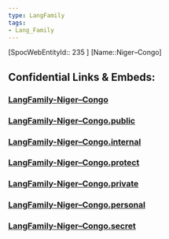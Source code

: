 ```yaml
---
type: LangFamily
tags: 
- Lang_Family
---
```

[SpocWebEntityId:: 235 ]
[Name::Niger–Congo]


## Confidential Links & Embeds: 

### [LangFamily-Niger–Congo](/_Standards/Language/Lang~Family/LangFamily-Niger–Congo.md) 

### [LangFamily-Niger–Congo.public](/_public/Language/Lang~Family/LangFamily-Niger–Congo.public.md) 

### [LangFamily-Niger–Congo.internal](/_internal/Language/Lang~Family/LangFamily-Niger–Congo.internal.md) 

### [LangFamily-Niger–Congo.protect](/_protect/Language/Lang~Family/LangFamily-Niger–Congo.protect.md) 

### [LangFamily-Niger–Congo.private](/_private/Language/Lang~Family/LangFamily-Niger–Congo.private.md) 

### [LangFamily-Niger–Congo.personal](/_personal/Language/Lang~Family/LangFamily-Niger–Congo.personal.md) 

### [LangFamily-Niger–Congo.secret](/_secret/Language/Lang~Family/LangFamily-Niger–Congo.secret.md)


